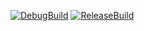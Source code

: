 [![DebugBuild](https://github.com/mizuhamiNeec/GE3_GameEngine/actions/workflows/DebugBuild.yml/badge.svg)](https://github.com/mizuhamiNeec/GE3_GameEngine/actions/workflows/DebugBuild.yml)
[![ReleaseBuild](https://github.com/mizuhamiNeec/GE3_GameEngine/actions/workflows/Release.yml/badge.svg)](https://github.com/mizuhamiNeec/GE3_GameEngine/actions/workflows/Release.yml)
